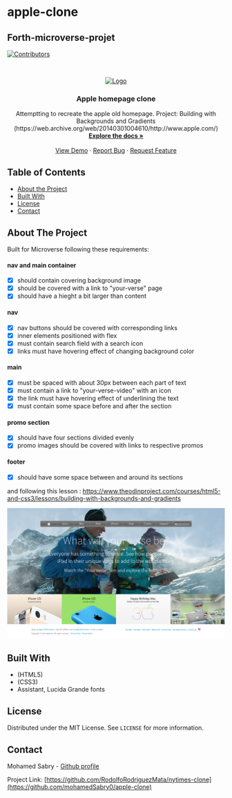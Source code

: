# apple-clone
## Forth-microverse-projet


<!-- PROJECT SHIELDS -->
<!--
*** I'm using markdown "reference style" links for readability.
*** Reference links are enclosed in brackets [ ] instead of parentheses ( ).
*** See the bottom of this document for the declaration of the reference variables
*** for contributors-url, forks-url, etc. This is an optional, concise syntax you may use.
*** https://www.markdownguide.org/basic-syntax/#reference-style-links
-->
[![Contributors][contributors-shield]][contributors-url]




<!-- PROJECT LOGO -->
<br />
<p align="center">
  <a href="https://github.com/mohamedSabry0/apple-clone">
    <img src="images/nav_logo.png" alt="Logo" width="200">

  </a>

  <h3 align="center">Apple homepage clone</h3>

  <p align="center">
  	Attemptting to recreate the apple old homepage.
	Project: Building with Backgrounds and Gradients
    (https://web.archive.org/web/20140301004610/http://www.apple.com/)
    <br />
    <a href="https://github.com/mohamedSabry0/apple-clone"><strong>Explore the docs »</strong></a>
    <br />
    <br />
    <a href="https://raw.githack.com/mohamedSabry0/apple-clone/homepage/index.html">View Demo</a>
    ·
    <a href="https://github.com/mohamedSabry0/apple-clone/issues">Report Bug</a>
    ·
    <a href="https://github.com/mohamedSabry0/apple-clone/issues">Request Feature</a>
  </p>
</p>



<!-- TABLE OF CONTENTS -->
## Table of Contents

* [About the Project](#about-the-project)
* [Built With](#built-with)
* [License](#license)
* [Contact](#contact)



<!-- ABOUT THE PROJECT -->
## About The Project

Built for Microverse following these requirements:
#### nav and main container
- [x] should contain covering background image 
- [x] should be covered with a link to "your-verse" page
- [x] should have a hieght a bit larger than content

#### nav
- [x] nav buttons should be covered with corresponding links
- [x] inner elements positioned with flex
- [x] must contain search field with a search icon
- [x] links must have hovering effect of changing background color

#### main 
- [x] must be spaced with about 30px between each part of text
- [x] must contain a link to "your-verse-video" with an icon
- [x] the link must have hovering effect of underlining the text 
- [x] must contain some space before and after the section

#### promo section
- [x] should have four sections divided evenly
- [x] promo images should be covered with links to respective promos

#### footer
- [x] should have some space between and around its sections

and following this lesson :
https://www.theodinproject.com/courses/html5-and-css3/lessons/building-with-backgrounds-and-gradients

[![Product Name Screen Shot][product-screenshot]](imgs/screenshot.png)

## Built With
* (HTML5)
* (CSS3)
* Assistant, Lucida Grande fonts



<!-- LICENSE -->
## License

Distributed under the MIT License. See `LICENSE` for more information.



<!-- CONTACT -->
## Contact

Mohamed Sabry - [Github profile](https://github.com/mohamedSabry0)

Project Link: [https://github.com/RodolfoRodriguezMata/nytimes-clone](https://github.com/mohamedSabry0/apple-clone)







<!-- MARKDOWN LINKS & IMAGES -->
<!-- https://www.markdownguide.org/basic-syntax/#reference-style-links -->
[contributors-shield]: https://img.shields.io/github/contributors/othneildrew/Best-README-Template.svg?style=flat-square
[contributors-url]: https://github.com/othneildrew/Best-README-Template/graphs/contributors
[forks-shield]: https://img.shields.io/github/forks/othneildrew/Best-README-Template.svg?style=flat-square
[forks-url]: https://github.com/othneildrew/Best-README-Template/network/members
[stars-shield]: https://img.shields.io/github/stars/othneildrew/Best-README-Template.svg?style=flat-square
[stars-url]: https://github.com/othneildrew/Best-README-Template/stargazers
[issues-shield]: https://img.shields.io/github/issues/othneildrew/Best-README-Template.svg?style=flat-square
[issues-url]: https://github.com/othneildrew/Best-README-Template/issues
[license-shield]: https://img.shields.io/github/license/othneildrew/Best-README-Template.svg?style=flat-square
[license-url]: https://github.com/othneildrew/Best-README-Template/blob/master/LICENSE.txt
[linkedin-shield]: https://img.shields.io/badge/-LinkedIn-black.svg?style=flat-square&logo=linkedin&colorB=555
[linkedin-url]: https://linkedin.com/in/othneildrew
[product-screenshot]: imgs/screenshot.png
